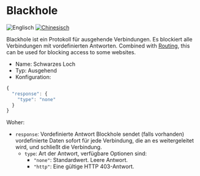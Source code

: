 # Blackhole

![Englisch](../../resources/englishc.svg) [![Chinesisch](../../resources/chinese.svg)](https://www.v2ray.com/chapter_02/protocols/blackhole.html)

Blackhole ist ein Protokoll für ausgehende Verbindungen. Es blockiert alle Verbindungen mit vordefinierten Antworten. Combined with [Routing](../routing.md), this can be used for blocking access to some websites.

* Name: Schwarzes Loch
* Typ: Ausgehend
* Konfiguration:

```javascript
{
  "response": {
    "type": "none"
  }
}
```

Woher:

* `response`: Vordefinierte Antwort Blockhole sendet (falls vorhanden) vordefinierte Daten sofort für jede Verbindung, die an es weitergeleitet wird, und schließt die Verbindung. 
  * `type`: Art der Antwort, verfügbare Optionen sind: 
    * `"none"`: Standardwert. Leere Antwort.
    * `"http"`: Eine gültige HTTP 403-Antwort.